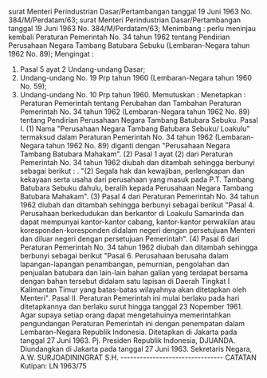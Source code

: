  surat Menteri Perindustrian Dasar/Pertambangan tanggal 19 Juni 1963 No. 384/M/Perdatam/63; surat Menteri Perindustrian Dasar/Pertambangan tanggal 19 Juni 1963 No. 384/M/Perdatam/63;
Menimbang :
 perlu meninjau kembali Peraturan Pemerintah No. 34 tahun 1962 tentang Pendirian Perusahaan Negara Tambang Batubara Sebuku (Lembaran-Negara tahun 1962 No. 89);
Mengingat :

1. Pasal 5 ayat 2 Undang-undang Dasar;
2. Undang-undang No. 19 Prp tahun 1960 (Lembaran-Negara tahun 1960 No. 59);
3. Undang-undang No. 10 Prp tahun 1960. Memutuskan : Menetapkan : Peraturan Pemerintah tentang Perubahan dan Tambahan Peraturan Pemerintah No. 34 tahun 1962 (Lembaran-Negara tahun 1962 No. 89) tentang Pendirian Perusahaan Negara Tambang Batubara Sebuku. Pasal I. (1) Nama "Perusahaan Negara Tambang Batubara Sebuku/ Loakulu" termaksud dalam Peraturan Pemerintah No. 34 tahun 1962 (Lembaran-Negara tahun 1962 No. 89) diganti dengan "Perusahaan Negara Tambang Batubara Mahakam". (2) Pasal 1 ayat (2) dari Peraturan Pemerintah No. 34 tahun 1962 diubah dan ditambah sehingga berbunyi sebagai berikut :
. "(2) Segala hak dan kewajiban, perlengkapan dan kekayaan serta usaha dari perusahaan yang masuk pada P.T. Tambang Batubara Sebuku dahulu, beralih kepada Perusahaan Negara Tambang Batubara Mahakam". (3) Pasal 4 dari Peraturan Pemerintah No. 34 tahun 1962 diubah dan ditambah sehingga berbunyi sebagai berikut "Pasal 4. Perusahaan berkedudukan dan berkantor di Loakulu Samarinda dan dapat mempunyai kantor-kantor cabang, kantor-kantor perwakilan atau koresponden-koresponden didalam negeri dengan persetujuan Menteri dan diluar negeri dengan persetujuan Pemerintah". (4) Pasal 6 dari Peraturan Pemerintah No. 34 tahun 1962 diubah dan ditambah sehingga berbunyi sebagai berikut "Pasal 6. Perusahaan berusaha dalam lapangan-lapangan penambangan, pemurnian, pengolahan dan penjualan batubara dan lain-lain bahan galian yang terdapat bersama dengan bahan tersebut didalam satu lapisan di Daerah Tingkat I Kalimantan Timur yang batas-batas wilayahnya akan ditetapkan oleh Menteri". Pasal II. Peraturan Pemerintah ini mulai berlaku pada hari ditetapkannya dan berlaku surut hingga tanggal 23 Nopember 1961. Agar supaya setiap orang dapat mengetahuinya memerintahkan pengundangan Peraturan Pemerintah ini dengan penempatan dalam Lembaran-Negara Republik Indonesia. Ditetapkan di Jakarta pada tanggal 27 Juni 1963. Pj. Presiden Republik Indonesia, DJUANDA. Diundangkan di Jakarta pada tanggal 27 Juni 1963. Sekretaris Negara, A.W. SURJOADININGRAT S.H. -------------------------------- CATATAN Kutipan: LN 1963/75